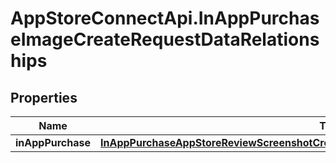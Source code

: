 # AppStoreConnectApi.InAppPurchaseImageCreateRequestDataRelationships

## Properties

Name | Type | Description | Notes
------------ | ------------- | ------------- | -------------
**inAppPurchase** | [**InAppPurchaseAppStoreReviewScreenshotCreateRequestDataRelationshipsInAppPurchaseV2**](InAppPurchaseAppStoreReviewScreenshotCreateRequestDataRelationshipsInAppPurchaseV2.md) |  | 


